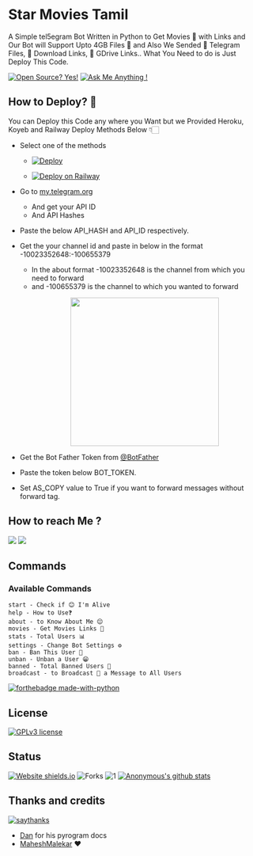 # Star Movies Tamil
A Simple tel5egram Bot Written in Python to Get Movies 🎥 with Links and Our Bot will Support Upto 4GB Files 📂 and Also We Sended 📂 Telegram Files, 🔗 Download Links, 💾 GDrive Links.. What You Need to do is Just Deploy This Code. 

[![Open Source? Yes!](https://badgen.net/badge/Open%20Source%20%3F/Yes%21/blue?icon=github)](https://github.com/HMTD-Links/Star-Movies-Tamil/tree/main)
[![Ask Me Anything !](https://img.shields.io/badge/Ask%20me-anything-1abc9c.svg)](https://telegram.dog/Star_Movies_Karthik)

## How to Deploy? 🤔
You can Deploy this Code any where you Want but we Provided Heroku, Koyeb and Railway Deploy Methods Below 👇🏻

- Select one of the methods
     - [![Deploy](https://www.herokucdn.com/deploy/button.svg)](https://heroku.com/deploy?template=https://github.com/HMTD-Links/Star-Movies-Bot)

     - [![Deploy on Railway](https://railway.app/button.svg)](https://railway.app/new/template/wEf927)

- Go to  [my.telegram.org](https://my.telegram.org/)
     - And get your API ID
     - And API Hashes

- Paste the below API_HASH and API_ID respectively.

- Get the your channel id and paste in below in the format -10023352648:-100655379
     - In the about format -10023352648 is the channel from which you need to forward 
     - and -100655379 is the channel to which you wanted to forward 
[<p align="center"><img src="https://telegra.ph/file/2130bae31fa168ae57224.jpg" width="300">](https://telegram.dog/Ns_bot_updates)

- Get the Bot Father Token from [@BotFather](https://telegram.dog/botfather)

- Paste the token below BOT_TOKEN.

- Set AS_COPY value to True if you want to forward messages without forward tag.


## How to reach Me ?
<a href="https://telegram.dog/Star_Moviess_Tamil"><img src="https://img.shields.io/badge/Join-Telegram%20Channel-red.svg?logo=Telegram"></a>
<a href="https://telegram.dog/Star_Movies_Karthik"><img src="https://img.shields.io/badge/Join-Telegram%20Group-blue.svg?logo=telegram"></a>

## Commands
### Available Commands 
```
start - Check if 😊 I'm Alive
help - How to Use❓
about - to Know About Me 😌
movies - Get Movies Links 🔗
stats - Total Users 📊
settings - Change Bot Settings ⚙️
ban - Ban This User 🚫
unban - Unban a User 😁
banned - Total Banned Users 🤕
broadcast - to Broadcast 💌 a Message to All Users
```

[![forthebadge made-with-python](http://ForTheBadge.com/images/badges/made-with-python.svg)](https://www.python.org/)

## License
[![GPLv3 license](https://img.shields.io/badge/License-GPLv3-blue.svg)](https://github.com/HMTD-Links/Star-Movies-Tamil/blob/main/LICENSE)

## Status
[![Website shields.io](https://img.shields.io/website-up-down-green-red/http/shields.io.svg)](https://github.com/Ns-AnoNymouS/TG-CONVERT-BOT/tree/main)
![Forks](https://img.shields.io/github/forks/Ns-AnoNymouS/TG-CONVERT-BOT)
![1](https://github-readme-stats.vercel.app/api/top-langs/?username=Ns-AnoNymouS&theme=blue-green)
[![Anonymous's github stats](https://github-readme-stats.vercel.app/api?username=Ns-AnoNymouS&theme=blue-green)](https://github.com/anuraghazra/github-readme-stats)


## Thanks and credits
[![saythanks](https://img.shields.io/badge/say-thanks-ff69b4.svg)](https://saythanks.io/to/kennethreitz)
- [Dan](https://telegram.dog/haskell) for his pyrogram docs
- [MaheshMalekar](https://telegram.dog/MaheshMalekar) ❤
